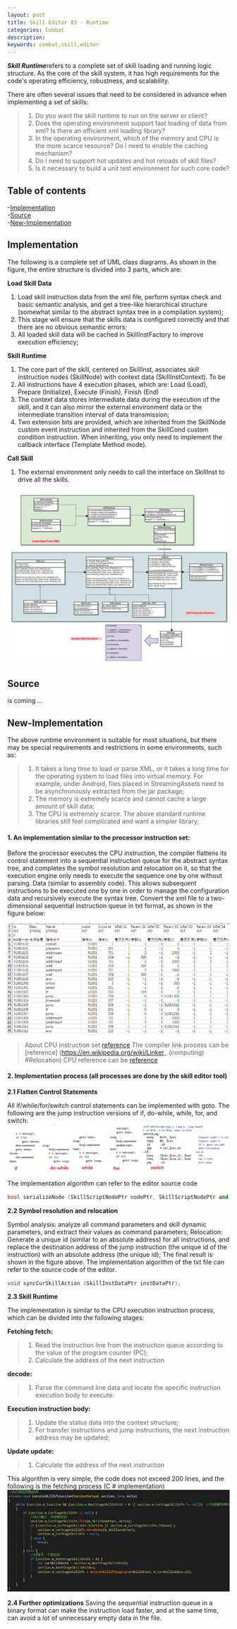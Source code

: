 ```yaml
---
layout: post
title: Skill Editor 03 - Runtime
categories: Combat
description: 
keywords: combat,skill,editor
---
```


***Skill Runtime***refers to a complete set of skill loading and running logic structure. As the core of the skill system, it has high requirements for the code's operating efficiency, robustness, and scalability.

There are often several issues that need to be considered in advance when implementing a set of skills:
> 1. Do you want the skill runtime to run on the server or client?
> 2. Does the operating environment support fast loading of data from xml? Is there an efficient xml loading library?
> 3. In the operating environment, which of the memory and CPU is the more scarce resource? Do I need to enable the caching mechanism?
> 4. Do I need to support hot updates and hot reloads of skill files?
> 5. Is it necessary to build a unit test environment for such core code?

## Table of contents
-[Implementation](#Implementation)  
-[Source](#Source)  
-[New-Implementation](#New-Implementation)  

## Implementation
The following is a complete set of UML class diagrams. As shown in the figure, the entire structure is divided into 3 parts, which are:

**Load Skill Data**
1. Load skill instruction data from the xml file, perform syntax check and basic semantic analysis, and get a tree-like hierarchical structure (somewhat similar to the abstract syntax tree in a compilation system);
2. This stage will ensure that the skills data is configured correctly and that there are no obvious semantic errors;
3. All loaded skill data will be cached in SkillInstFactory to improve execution efficiency;

**Skill Runtime**
1. The core part of the skill, centered on SkillInst, associates skill instruction nodes (SkillNode) with context data (SkillInstContext). To be
2. All instructions have 4 execution phases, which are: Load (Load), Prepare (Initialize), Execute (Finish), Finish (End)
3. The context data stores intermediate data during the execution of the skill, and it can also mirror the external environment data or the intermediate transition interval of data transmission;
4. Two extension bits are provided, which are inherited from the SkillNode custom event instruction and inherited from the SkillCond custom condition instruction. When inheriting, you only need to implement the callback interface (Template Method mode).

**Call Skill**
1. The external environment only needs to call the interface on SkillInst to drive all the skills.

![Static logic implementation](/images/posts/visualskilleditor/runtime.png)

## Source
is coming ...

## New-Implementation

The above runtime environment is suitable for most situations, but there may be special requirements and restrictions in some environments, such as:
> 1. It takes a long time to load or parse XML, or it takes a long time for the operating system to load files into virtual memory. For example, under Android, files placed in StreamingAssets need to be asynchronously extracted from the jar package;
> 2. The memory is extremely scarce and cannot cache a large amount of skill data;
> 3. The CPU is extremely scarce. The above standard runtime libraries still feel complicated and want a simpler library;

#### 1. An implementation similar to the processor instruction set:
Before the processor executes the CPU instruction, the compiler flattens its control statement into a sequential instruction queue for the abstract syntax tree, and completes the symbol resolution and relocation on it, so that the execution engine only needs to execute the sequence one by one without parsing. Data (similar to assembly code). This allows subsequent instructions to be executed one by one in order to manage the configuration data and recursively execute the syntax tree. Convert the xml file to a two-dimensional sequential instruction queue in txt format, as shown in the figure below:

![Sequence instruction file](/images/posts/visualskilleditor/sequences.png)

> About CPU instruction set [reference](https://en.wikipedia.org/wiki/Instruction_set_architecture)
> The compiler link process can be [reference] (https://en.wikipedia.org/wiki/Linker_ (computing) #Relocation)
> CPU reference can be [reference](https://en.wikipedia.org/wiki/Instruction_pipelining)

#### 2. Implementation process (all processes are done by the skill editor tool)
**2.1 Flatten Control Statements**

All if/while/for/switch control statements can be implemented with goto. The following are the jump instruction versions of if, do-while, while, for, and switch:
![Control statement](/images/posts/visualskilleditor/control-flow.png)

The implementation algorithm can refer to the editor source code
```cpp
bool serializeNode (SkillScriptNodePtr nodePtr, SkillScriptNodePtr and nextNodePtr, QList <SkillScriptNodePtr> & list);
```

**2.2 Symbol resolution and relocation**

Symbol analysis: analyze all command parameters and skill dynamic parameters, and extract their values ​​as command parameters;
Relocation: Generate a unique id (similar to an absolute address) for all instructions, and replace the destination address of the jump instruction (the unique id of the instruction) with an absolute address (the unique id);
The final result is shown in the figure above. The implementation algorithm of the txt file can refer to the source code of the editor.
```cpp
void syncCurSkillAction (SkillInstDataPtr instDataPtr);
```

**2.3 Skill Runtime**

The implementation is similar to the CPU execution instruction process, which can be divided into the following stages:

**Fetching fetch:**
> 1. Read the instruction line from the instruction queue according to the value of the program counter (PC);
> 2. Calculate the address of the next instruction

**decode:**
> 1. Parse the command line data and locate the specific instruction execution body to execute:

**Execution instruction body:**
> 1. Update the status data into the context structure;
> 2. For transfer instructions and jump instructions, the next instruction address may be updated;

**Update update:**
> 1. Calculate the address of the next instruction

This algorithm is very simple, the code does not exceed 200 lines, and the following is the fetching process (C # implementation)
![runtime implementation](/images/posts/visualskilleditor/runtime-code.png)

**2.4 Further optimizations**
Saving the sequential instruction queue in a binary format can make the instruction load faster, and at the same time, can avoid a lot of unnecessary empty data in the file.
